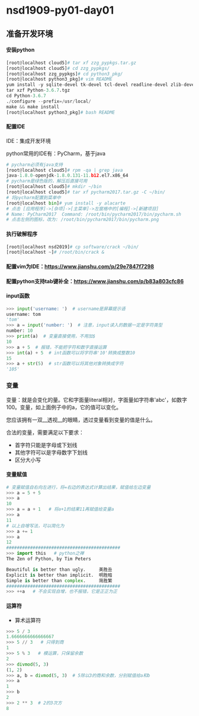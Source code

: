 # nsd1909-py01-day01

## 准备开发环境

#### 安装python

```python
[root@localhost cloud5]# tar xf zzg_pypkgs.tar.gz 
[root@localhost cloud5]# cd zzg_pypkgs/
[root@localhost zzg_pypkgs]# cd python3_pkg/
[root@localhost python3_pkg]# vim README 
yum install -y sqlite-devel tk-devel tcl-devel readline-devel zlib-devel gcc gcc-c++ openssl-devel libffi-devel
tar xzf Python-3.6.7.tgz
cd Python-3.6.7
./configure --prefix=/usr/local/
make && make install
[root@localhost python3_pkg]# bash README 
```

#### 配置IDE

IDE：集成开发环境

python常用的IDE有：PyCharm，基于java

```python
# pycharm必须有java支持
[root@localhost cloud5]# rpm -qa | grep java
java-1.8.0-openjdk-1.8.0.131-11.b12.el7.x86_64
# pycharm是绿色版的，解压后直接可用
[root@localhost cloud5]# mkdir ~/bin
[root@localhost cloud5]# tar xf pycharm2017.tar.gz -C ~/bin/
# 将pycharm配置到菜单中
[root@localhost bin]# yum install -y alacarte
# 点击 [应用程序]->[杂项]->[主菜单]->左窗格中的[编程]->[新建项目]
# Name: PyCharm2017  Command: /root/bin/pycharm2017/bin/pycharm.sh
# 点击左侧的图标，改为: /root/bin/pycharm2017/bin/pycharm.png
```

#### 执行破解程序

```python
[root@localhost nsd2019]# cp software/crack ~/bin/
[root@localhost ~]# /root/bin/crack &
```

#### 配置vim为IDE：https://www.jianshu.com/p/29e7847f7298

#### 配置python支持tab键补全：https://www.jianshu.com/p/b83a803cfc86

#### input函数

```python
>>> input('username: ')  # username是屏幕提示语
username: tom
'tom'
>>> a = input('number: ')  # 注意，input读入的数据一定是字符类型
number: 10
>>> print(a)  # 变量直接使用，不用加$
10
>>> a + 5  # 报错，不能把字符和数字直接运算
>>> int(a) + 5  # int函数可以将字符串'10'转换成整数10
15
>>> a + str(5)  # str函数可以将其他对象转换成字符
'105'

```

### 变量

变量：就是会变化的量。它和字面量literal相对，字面量如字符串'abc'，如数字100。变量，如上面例子中的a，它的值可以变化。

您应该拥有一双__透视__的眼睛，透过变量看到变量的值是什么。

合法的变量，需要满足以下要求：

- 首字符只能是字母或下划线
- 其他字符可以是字母数字下划线
- 区分大小写

#### 变量赋值

```python
# 变量赋值自右向左进行，将=右边的表达式计算出结果，赋值给左边变量
>>> a = 5 + 5
>>> a
10
>>> a = a + 1   # 将a+1的结果11再赋值给变量a
>>> a
11
# 以上自增写法，可以简化为
>>> a += 1
>>> a
12
###########################################
>>> import this   # python之禅
The Zen of Python, by Tim Peters

Beautiful is better than ugly.     美胜丑
Explicit is better than implicit.  明胜暗
Simple is better than complex.     简胜繁
###########################################
>>> ++a   # 不会实现自增，也不报错，它是正正为正
```

#### 运算符

- 算术运算符

```python
>>> 5 / 3
1.6666666666666667
>>> 5 // 3   # 只得到商
1
>>> 5 % 3   # 模运算，只保留余数
2
>>> divmod(5, 3)
(1, 2)
>>> a, b = divmod(5, 3)  # 5除以3的商和余数，分别赋值给a和b
>>> a
1
>>> b
2
>>> 2 ** 3  # 2的3次方
8

```







